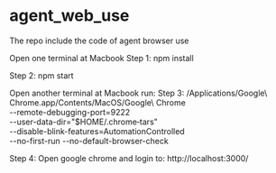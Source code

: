 # agent_web_use
The repo include the code of agent browser use

Open one terminal at Macbook
Step 1:
npm install

Step 2:
npm start

Open another terminal at Macbook run:
Step 3:
/Applications/Google\ Chrome.app/Contents/MacOS/Google\ Chrome \
  --remote-debugging-port=9222 \
  --user-data-dir="$HOME/.chrome‑tars" \
  --disable-blink-features=AutomationControlled \
  --no-first-run --no-default-browser-check

Step 4:
Open google chrome and login to:
http://localhost:3000/
